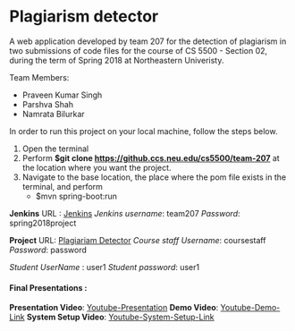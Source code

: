 # Plagiarism detector 

A web application developed by team 207 for the detection of plagiarism in two submissions of code files for the course of CS 5500 - Section 02, during the term of Spring 2018 at Northeastern Univeristy.

Team Members:
* Praveen Kumar Singh
* Parshva Shah
* Namrata Bilurkar

In order to run this project on your local machine, follow the steps below.

1. Open the terminal
2. Perform **$git clone https://github.ccs.neu.edu/cs5500/team-207** at the location where you want the project.
3. Navigate to the base location, the place where the pom file exists in the terminal, and perform
	* $mvn spring-boot:run


**Jenkins** URL : [Jenkins](http://ec2-18-222-73-94.us-east-2.compute.amazonaws.com:8080/)
*Jenkins username*: team207
*Password*: spring2018project

**Project** URL: [Plagiariam Detector](http://ec2-52-91-227-186.compute-1.amazonaws.com:8080/#/)
*Course staff Username*: coursestaff
*Password*: password

*Student UserName* : user1
*Student password*: user1

#### Final Presentations :
**Presentation Video**: [Youtube-Presentation](https://youtu.be/NP5hE0cL3ms)
**Demo Video**: [Youtube-Demo-Link](https://youtu.be/Gw73HDbA7bk)
**System Setup Video**: [Youtube-System-Setup-Link](https://www.youtube.com/watch?v=IZ_UnOFQHhc)